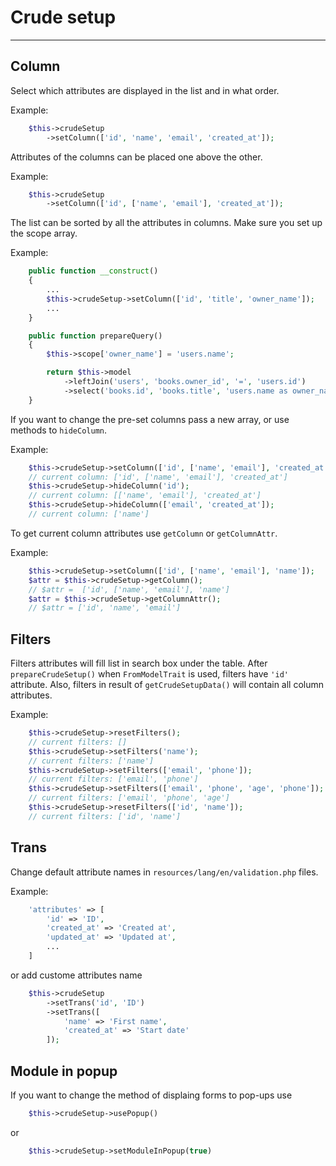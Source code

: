 # Crude setup

---

## Column

Select which attributes are displayed in the list and in what order.

Example:
```php
    $this->crudeSetup
        ->setColumn(['id', 'name', 'email', 'created_at']);
```

Attributes of the columns can be placed one above the other.

Example:
```php
    $this->crudeSetup
        ->setColumn(['id', ['name', 'email'], 'created_at']);
```

The list can be sorted by all the attributes in columns. Make sure you set up the scope array.

Example:
```php
    public function __construct()
    {
        ...
        $this->crudeSetup->setColumn(['id', 'title', 'owner_name']);
        ...
    }

    public function prepareQuery()
    {
        $this->scope['owner_name'] = 'users.name';

        return $this->model
            ->leftJoin('users', 'books.owner_id', '=', 'users.id')
            ->select('books.id', 'books.title', 'users.name as owner_name');
    }
```

If you want to change the pre-set columns pass a new array,
or use methods to `hideColumn`.

Example:
```php
    $this->crudeSetup->setColumn(['id', ['name', 'email'], 'created_at']);
    // current column: ['id', ['name', 'email'], 'created_at']
    $this->crudeSetup->hideColumn('id');
    // current column: [['name', 'email'], 'created_at']
    $this->crudeSetup->hideColumn(['email', 'created_at']);
    // current column: ['name']
```

To get current column attributes use `getColumn` or `getColumnAttr`.

Example:
```php
    $this->crudeSetup->setColumn(['id', ['name', 'email'], 'name']);
    $attr = $this->crudeSetup->getColumn();
    // $attr =  ['id', ['name', 'email'], 'name']
    $attr = $this->crudeSetup->getColumnAttr();
    // $attr = ['id', 'name', 'email']
```

## Filters

Filters attributes will fill list in search box under the table.
After `prepareCrudeSetup()` when `FromModelTrait` is used, filters have `'id'` attribute. Also, filters in result of `getCrudeSetupData()` will contain all column attributes.

Example:
```php
    $this->crudeSetup->resetFilters();
    // current filters: []
    $this->crudeSetup->setFilters('name');
    // current filters: ['name']
    $this->crudeSetup->setFilters(['email', 'phone']);
    // current filters: ['email', 'phone']
    $this->crudeSetup->setFilters(['email', 'phone', 'age', 'phone']);
    // current filters: ['email', 'phone', 'age']
    $this->crudeSetup->resetFilters(['id', 'name']);
    // current filters: ['id', 'name']
```

## Trans

Change default attribute names in `resources/lang/en/validation.php` files.

Example:
```php
    'attributes' => [
        'id' => 'ID',
        'created_at' => 'Created at',
        'updated_at' => 'Updated at',
        ...
    ]
```

or add custome attributes name

```php
    $this->crudeSetup
        ->setTrans('id', 'ID')
        ->setTrans([
            'name' => 'First name',
            'created_at' => 'Start date'
        ]);
```

## Module in popup

If you want to change the method of displaing forms to pop-ups use

```php
    $this->crudeSetup->usePopup()
```

or

```php
    $this->crudeSetup->setModuleInPopup(true)
```


